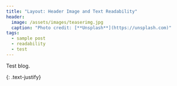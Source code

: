 ```yaml
---
title: "Layout: Header Image and Text Readability"
header:
  image: /assets/images/teaserimg.jpg
  caption: "Photo credit: [**Unsplash**](https://unsplash.com)"
tags: 
  - sample post
  - readability
  - test
---
```


Test blog.

{: .text-justify}